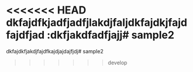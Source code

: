 <<<<<<< HEAD
dkfajdfkjadfjadfjlakdjfaljdkfajdkjfajdfajdfjad
:dkfjakdfadfjajj# sample2
=======
dkfajdkfjakdjfajdfkajdjajdajfjdj# sample2
>>>>>>> develop
